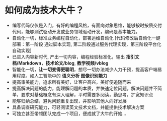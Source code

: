 # 如何成为技术大牛？

- 编写代码仅仅是入门，有好的编程风格，有面向对象思维，能够按时按质交付代码，能够测试驱动开发或业务领域驱动开发，编码是基本能力。
- 自动化一切，标准业务编程自动化，部署运维自动化 [代码修改后自动化一键部署：第一阶段 通过脚本实现, 第二阶段通过服务代理实现，第三阶段平台化自动实现]
- 已进入内容新时代, 产出一切内容，编程经验标准化，输出 **指引文档/Markdown**，**技术论文/blog**, **教学视频/vblog**
- 智能化一切，**让一切变得更聪明**，想尽一切办法减少人力干预，提高客户端易用程度。如人工智能中的 **语义分析**  **图像识别能力**
- 提高审美能力，追求所有美好，让客户高兴，美好便追随而来
- 提高解决问题的能力，能理解问题的本质，并快速定位问题。解决问题并不简单，要求对基础概念有深入理解，平时需要多阅读，勤思考，扩宽知识点
- 能够归纳总结，避免问题重复出现，并影响其他人向好发展
- 具备调查研究能力，可轻阅读英文技术文档，并能提供技术解决方案
- 可独立甚至带领团队完成一个项目，便成就了大牛的开始... 
